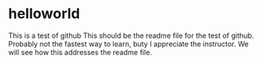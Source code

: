 # helloworld
This is a test of github
This should be the readme file for the test of github. Probably not the fastest way to learn, buty I appreciate the instructor. We will see how this addresses the readme file.
